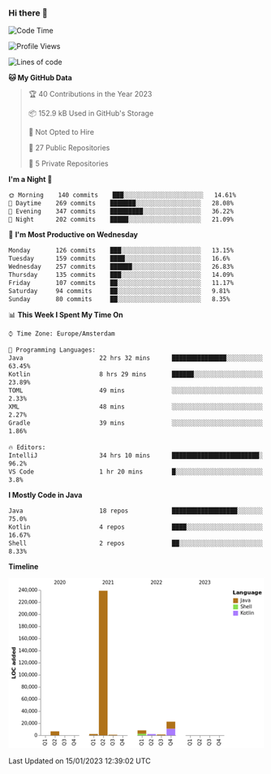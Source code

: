 ### Hi there 👋


<!--START_SECTION:waka-->
![Code Time](http://img.shields.io/badge/Code%20Time-2%2C891%20hrs%2044%20mins-blue)

![Profile Views](http://img.shields.io/badge/Profile%20Views-3-blue)

![Lines of code](https://img.shields.io/badge/From%20Hello%20World%20I%27ve%20Written-283%20Thousand%20lines%20of%20code-blue)

**🐱 My GitHub Data** 

> 🏆 40 Contributions in the Year 2023
 > 
> 📦 152.9 kB Used in GitHub's Storage 
 > 
> 🚫 Not Opted to Hire
 > 
> 📜 27 Public Repositories 
 > 
> 🔑 5 Private Repositories  
 > 
**I'm a Night 🦉** 

```text
🌞 Morning    140 commits    ███░░░░░░░░░░░░░░░░░░░░░░   14.61% 
🌆 Daytime    269 commits    ███████░░░░░░░░░░░░░░░░░░   28.08% 
🌃 Evening    347 commits    █████████░░░░░░░░░░░░░░░░   36.22% 
🌙 Night      202 commits    █████░░░░░░░░░░░░░░░░░░░░   21.09%

```
📅 **I'm Most Productive on Wednesday** 

```text
Monday       126 commits    ███░░░░░░░░░░░░░░░░░░░░░░   13.15% 
Tuesday      159 commits    ████░░░░░░░░░░░░░░░░░░░░░   16.6% 
Wednesday    257 commits    ██████░░░░░░░░░░░░░░░░░░░   26.83% 
Thursday     135 commits    ███░░░░░░░░░░░░░░░░░░░░░░   14.09% 
Friday       107 commits    ██░░░░░░░░░░░░░░░░░░░░░░░   11.17% 
Saturday     94 commits     ██░░░░░░░░░░░░░░░░░░░░░░░   9.81% 
Sunday       80 commits     ██░░░░░░░░░░░░░░░░░░░░░░░   8.35%

```


📊 **This Week I Spent My Time On** 

```text
⌚︎ Time Zone: Europe/Amsterdam

💬 Programming Languages: 
Java                     22 hrs 32 mins      ███████████████░░░░░░░░░░   63.45% 
Kotlin                   8 hrs 29 mins       ██████░░░░░░░░░░░░░░░░░░░   23.89% 
TOML                     49 mins             ░░░░░░░░░░░░░░░░░░░░░░░░░   2.33% 
XML                      48 mins             ░░░░░░░░░░░░░░░░░░░░░░░░░   2.27% 
Gradle                   39 mins             ░░░░░░░░░░░░░░░░░░░░░░░░░   1.86%

🔥 Editors: 
IntelliJ                 34 hrs 10 mins      ████████████████████████░   96.2% 
VS Code                  1 hr 20 mins        █░░░░░░░░░░░░░░░░░░░░░░░░   3.8%

```

**I Mostly Code in Java** 

```text
Java                     18 repos            ██████████████████░░░░░░░   75.0% 
Kotlin                   4 repos             ████░░░░░░░░░░░░░░░░░░░░░   16.67% 
Shell                    2 repos             ██░░░░░░░░░░░░░░░░░░░░░░░   8.33%

```


**Timeline**

![Chart not found](https://raw.githubusercontent.com/powercasgamer/powercasgamer/master/charts/bar_graph.png) 


 Last Updated on 15/01/2023 12:39:02 UTC
<!--END_SECTION:waka-->
